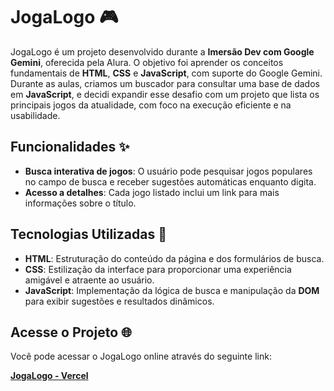 # JogaLogo 🎮

JogaLogo é um projeto desenvolvido durante a **Imersão Dev com Google Gemini**, oferecida pela Alura. O objetivo foi aprender os conceitos fundamentais de **HTML**, **CSS** e **JavaScript**, com suporte do Google Gemini. Durante as aulas, criamos um buscador para consultar uma base de dados em **JavaScript**, e decidi expandir esse desafio com um projeto que lista os principais jogos da atualidade, com foco na execução eficiente e na usabilidade.

## Funcionalidades ✨

- **Busca interativa de jogos**: O usuário pode pesquisar jogos populares no campo de busca e receber sugestões automáticas enquanto digita.
- **Acesso a detalhes**: Cada jogo listado inclui um link para mais informações sobre o título.

## Tecnologias Utilizadas 🚀

- **HTML**: Estruturação do conteúdo da página e dos formulários de busca.
- **CSS**: Estilização da interface para proporcionar uma experiência amigável e atraente ao usuário.
- **JavaScript**: Implementação da lógica de busca e manipulação da **DOM** para exibir sugestões e resultados dinâmicos.

## Acesse o Projeto 🌐

Você pode acessar o JogaLogo online através do seguinte link:

[**JogaLogo - Vercel**](https://jogalogo.vercel.app/)
